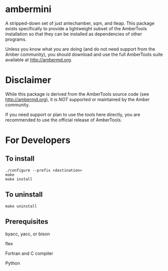ambermini
=========

A stripped-down set of just antechamber, sqm, and tleap. This package exists
specifically to provide a lightweight subset of the AmberTools installation so
that they can be installed as dependencies of other programs.

Unless you know what you are doing (and do not need support from the Amber
community), you should download and use the full AmberTools suite available at
http://ambermd.org.

Disclaimer
==========

While this package is derived from the AmberTools source code (see
http://ambermd.org), it is *NOT* supported or maintained by the Amber community.

If you need support or plan to use the tools here directly, you are recommended
to use the official release of AmberTools.


For Developers
==============

To install
----------

```
./configure --prefix <destination>
make
make install
```


To uninstall
------------

`make uninstall`


Prerequisites
-------------
byacc, yacc, or bison

flex

Fortran and C compiler

Python
